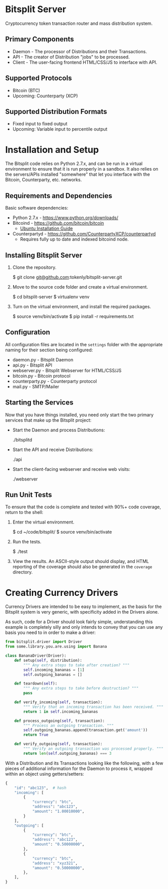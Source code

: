 Bitsplit Server
===============
Cryptocurrency token transaction router and mass distribution system.

Primary Components
------------------
* Daemon - The processor of Distributions and their Transactions.
* API - The creator of Distribution "jobs" to be processed.
* Client - The user-facing frontend HTML/CSS/JS to interface with API.

Supported Protocols
-------------------
* Bitcoin (BTC)
* Upcoming: Counterparty (XCP)

Supported Distribution Formats
------------------------------
* Fixed input to fixed output
* Upcoming: Variable input to percentile output


Installation and Setup
======================
The Bitsplit code relies on Python 2.7.x, and can be run in a virtual
environment to ensure that it is run properly in a sandbox.  It also
relies on the servers/APIs installed "somewhere" that let you interface
with the Bitcoin, Counterparty, etc. networks.

Requirements and Dependencies
-----------------------------
Basic software dependencies:

* Python 2.7.x - https://www.python.org/downloads/
* Bitcoind - https://github.com/bitcoin/bitcoin
    * [Ubuntu Installation Guide][bitcoind-ubuntu]
* Counterpartyd - https://github.com/CounterpartyXCP/counterpartyd
    * Requires fully up to date and indexed bitcoind node.

Installing Bitsplit Server
--------------------------
1. Clone the repository.

    $ git clone git@github.com:tokenly/bitsplit-server.git

2. Move to the source code folder and create a virtual environment.

    $ cd bitsplit-server
    $ virtualenv venv

3. Turn on the virtual environment, and install the required packages.

    $ source venv/bin/activate
    $ pip install -r requirements.txt

Configuration
-------------
All configuration files are located in the `settings` folder with the
appropriate naming for their section being configured:

* daemon.py - Bitsplit Daemon
* api.py - Bitsplit API
* webserver.py - Bitsplit Webserver for HTML/CSS/JS
* bitcoin.py - Bitcoin protocol
* counterparty.py - Counterparty protocol
* mail.py - SMTP/Mailer

Starting the Services
---------------------
Now that you have things installed, you need only start the two primary
services that make up the Bitsplit project:

* Start the Daemon and process Distributions:

    ./bitsplitd

* Start the API and receive Distributions:

    ./api

* Start the client-facing webserver and receive web visits:

    ./webserver

Run Unit Tests
--------------
To ensure that the code is complete and tested with 90%+ code coverage,
return to the shell:

1. Enter the virtual environment.

    $ cd ~/code/bitsplit/
    $ source venv/bin/activate

2. Run the tests.

    $ ./test

3. View the results.  An ASCII-style output should display, and HTML
   reporting of the coverage should also be generated in the `coverage`
   directory.


Creating Currency Drivers
=========================
Currency Drivers are intended to be easy to implement, as the basis for
the Bitsplit system is very generic, with specificity added in the
Drivers alone.

As such, code for a Driver should look fairly simple, understanding this
example is completely silly and only intends to convey that you can use
any basis you need to in order to make a driver:

```python
from bitsplit.driver import Driver
from some.library.you.are.using import Banana

class BananaDriver(Driver):
    def setup(self, distribution):
        """ Any extra steps to take after creation? """
        self.incoming_bananas = [1]
        self.outgoing_bananas = []

    def teardown(self):
        """ Any extra steps to take before destruction? """
        pass

    def verify_incoming(self, transaction):
        """ Verify that an incoming transaction has been received. """
        return 1 in self.incoming_bananas

    def process_outgoing(self, transaction):
        """ Process an outgoing transaction. """
        self.outgoing_bananas.append(transaction.get('amount'))
        return True

    def verify_outgoing(self, transaction):
        """ Verify an outgoing transaction was processed properly. """
        return len(self.outgoing_bananas) === 3
```

With a Distribution and its Transactions looking like the following,
with a few pieces of additional information for the Daemon to process
it, wrapped within an object using getters/setters:

```python
{
    "id": "abc123",  # hash
    "incoming": [
        {
            "currency": "btc",
            "address": "abc123",
            "amount": "1.00010000",
        }
    ],
    "outgoing": [
        {
            "currency": "btc",
            "address": "abc123",
            "amount": "0.50000000",
        },
        {
            "currency": "btc",
            "address": "xyz321",
            "amount": "0.50000000",
        },
    ],
}
```

[bitcoind-ubuntu]: http://virtuedev.com/bitcoin/guide-to-compile-install-bitcoind-on-ubuntu-12-04-using-virtualbox/

